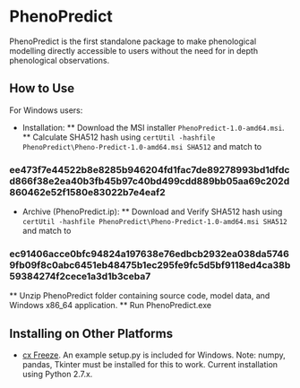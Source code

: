 # PhenoPredict

PhenoPredict is the first standalone package to make phenological modelling directly accessible to users without the need for in depth phenological observations.

## How to Use

For Windows users: 
* Installation: 
** Download the MSI installer ```PhenoPredict-1.0-amd64.msi```.
** Calculate SHA512 hash using ```certUtil -hashfile PhenoPredict\Pheno-Predict-1.0-amd64.msi SHA512``` and match to 
### ee473f7e44522b8e8285b946204fd1fac7de89278993bd1dfdcd866f38e2ea40b3fb45b97c40bd499cdd889bb05aa69c202d860462e52f1580e83022b7e4eaf2



* Archive (PhenoPredict.ip):
** Download and Verify SHA512 hash using ```certUtil -hashfile PhenoPredict\Pheno-Predict-1.0-amd64.msi SHA512``` and match to 
### ec91406acce0bfc94824a197638e76edbcb2932ea038da57469fb09f8c0abc6451eb48475b1ec295fe9fc5d5bf9118ed4ca38b59384274f2cece1a3d1b3ceba7
** Unzip PhenoPredict folder containing source code, model data, and Windows x86_64 application.
** Run PhenoPredict.exe

## Installing on Other Platforms

* [cx Freeze](https://anthony-tuininga.github.io/cx_Freeze/). An example setup.py is included for Windows. Note: numpy, pandas, Tkinter must be installed for this to work. Current installation using Python 2.7.x.
